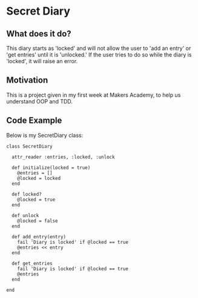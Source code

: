 # Secret Diary

## What does it do?
This diary starts as 'locked' and will not allow the user to 'add an entry' or 'get entries' until it is 'unlocked.'
If the user tries to do so while the diary is 'locked', it will raise an error.


## Motivation
This is a project given in my first week at Makers Academy, to help us understand OOP and TDD.


## Code Example
Below is my SecretDiary class:
```
class SecretDiary

  attr_reader :entries, :locked, :unlock

  def initialize(locked = true)
    @entries = []
    @locked = locked
  end

  def locked?
    @locked = true
  end

  def unlock
    @locked = false
  end

  def add_entry(entry)
    fail 'Diary is locked' if @locked == true
    @entries << entry
  end

  def get_entries
    fail 'Diary is locked' if @locked == true
    @entries
  end

end

```
